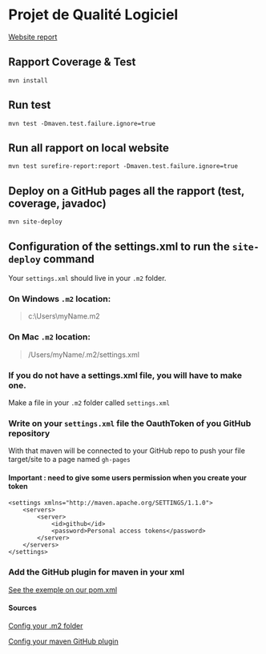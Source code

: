 # Projet de Qualité Logiciel
[Website report](https://xerox123dshdhwx.github.io/projetQualite-Logiciel/project-reports.html)
## Rapport Coverage & Test 
``mvn install``

## Run test
``mvn test -Dmaven.test.failure.ignore=true``

## Run all rapport on local website
``mvn test surefire-report:report -Dmaven.test.failure.ignore=true``

## Deploy on a GitHub pages all the rapport (test, coverage, javadoc)

``mvn site-deploy``

## Configuration of the settings.xml to run the `site-deploy` command 
Your `settings.xml` should live in your `.m2` folder.

### On Windows `.m2` location:

> c:\Users\myName\.m2

### On Mac `.m2` location:

> /Users/myName/.m2/settings.xml

### If you do not have a settings.xml file, you will have to make one.

Make a file in your `.m2` folder called `settings.xml`
### Write on your `settings.xml` file the OauthToken of you GitHub repository

With that maven will be connected to your GitHub repo to push your file target/site to a page named `gh-pages` 

#### Important : need to give some users permission when you create your token
```
<settings xmlns="http://maven.apache.org/SETTINGS/1.1.0">
    <servers>
        <server>
            <id>github</id>
            <password>Personal access tokens</password>
        </server>
    </servers>
</settings>
```
### Add the GitHub plugin for maven in your xml
[See the exemple on our pom.xml](https://github.com/xerox123dshdhwx/projetQualite-Logiciel/blob/main/pom.xml#L96)

#### Sources 
[Config your .m2 folder](https://help.mulesoft.com/s/article/Where-is-my-settings-xml-file)

[Config your maven GitHub plugin](https://jeanchristophegay.com/posts/publier-son-site-maven-sur-github-pages/)
